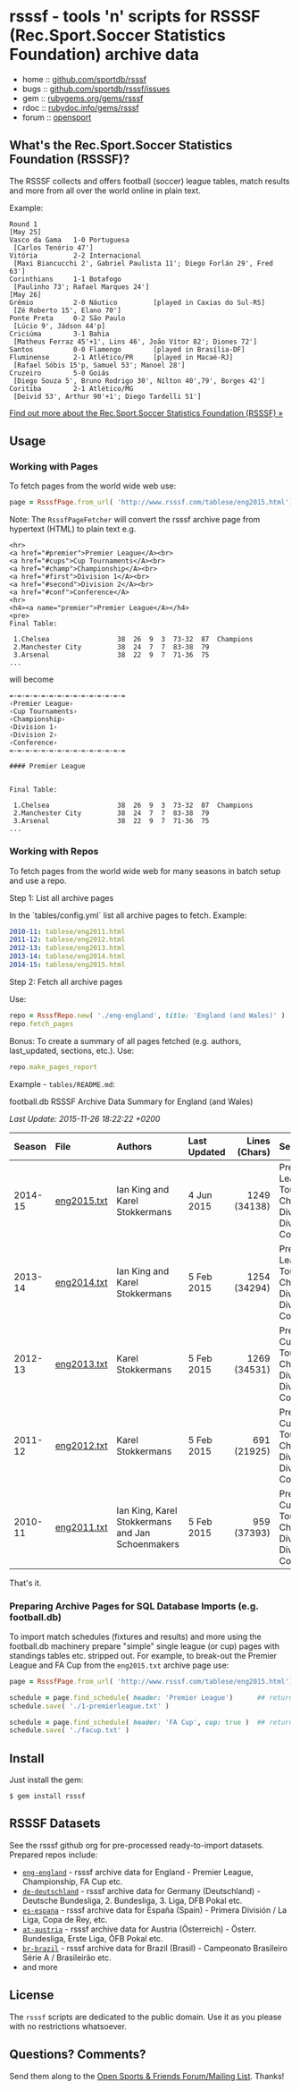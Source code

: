 # rsssf - tools 'n' scripts for RSSSF (Rec.Sport.Soccer Statistics Foundation) archive data


* home  :: [github.com/sportdb/rsssf](https://github.com/sportdb/rsssf)
* bugs  :: [github.com/sportdb/rsssf/issues](https://github.com/sportdb/rsssf/issues)
* gem   :: [rubygems.org/gems/rsssf](https://rubygems.org/gems/rsssf)
* rdoc  :: [rubydoc.info/gems/rsssf](http://rubydoc.info/gems/rsssf)
* forum :: [opensport](http://groups.google.com/group/opensport)


## What's the Rec.Sport.Soccer Statistics Foundation (RSSSF)? 

The RSSSF collects and offers football (soccer) league tables, match results and more
from all over the world online in plain text.

Example:

```
Round 1
[May 25]
Vasco da Gama   1-0 Portuguesa
 [Carlos Tenório 47']
Vitória         2-2 Internacional
 [Maxi Biancucchi 2', Gabriel Paulista 11'; Diego Forlán 29', Fred 63']
Corinthians     1-1 Botafogo
 [Paulinho 73'; Rafael Marques 24']
[May 26]
Grêmio          2-0 Náutico         [played in Caxias do Sul-RS]
 [Zé Roberto 15', Elano 70']
Ponte Preta     0-2 São Paulo
 [Lúcio 9', Jádson 44'p]
Criciúma        3-1 Bahia
 [Matheus Ferraz 45'+1', Lins 46', João Vítor 82'; Diones 72']
Santos          0-0 Flamengo        [played in Brasília-DF]
Fluminense      2-1 Atlético/PR     [played in Macaé-RJ]
 [Rafael Sóbis 15'p, Samuel 53'; Manoel 28']
Cruzeiro        5-0 Goiás
 [Diego Souza 5', Bruno Rodrigo 30', Nílton 40',79', Borges 42']
Coritiba        2-1 Atlético/MG
 [Deivid 53', Arthur 90'+1'; Diego Tardelli 51']
```

[Find out more about the Rec.Sport.Soccer Statistics Foundation (RSSSF) »](http://www.rsssf.com)



## Usage

### Working with Pages

To fetch pages from the world wide web use:

``` ruby
page = RsssfPage.from_url( 'http://www.rsssf.com/tablese/eng2015.html')
```

Note: The `RsssfPageFetcher` will convert the rsssf archive page
from hypertext (HTML) to plain text e.g.

```
<hr>
<a href="#premier">Premier League</A><br>
<a href="#cups">Cup Tournaments</A><br>
<a href="#champ">Championship</A><br>
<a href="#first">Division 1</A><br>
<a href="#second">Division 2</A><br>
<a href="#conf">Conference</A>
<hr>
<h4><a name="premier">Premier League</A></h4>
<pre>
Final Table:

 1.Chelsea                 38  26  9  3  73-32  87  Champions
 2.Manchester City         38  24  7  7  83-38  79
 3.Arsenal                 38  22  9  7  71-36  75
...
```

will become

```
=-=-=-=-=-=-=-=-=-=-=-=-=-=-=
‹Premier League›
‹Cup Tournaments›
‹Championship›
‹Division 1›
‹Division 2›
‹Conference›
=-=-=-=-=-=-=-=-=-=-=-=-=-=-=

#### Premier League


Final Table:

 1.Chelsea                 38  26  9  3  73-32  87  Champions
 2.Manchester City         38  24  7  7  83-38  79
 3.Arsenal                 38  22  9  7  71-36  75
...
```


### Working with Repos

To fetch pages from the world wide web for many seasons in batch setup and use a repo.

Step 1: List all archive pages

In the ´tables/config.yml´ list all archive pages to fetch. Example:

``` yaml
2010-11: tablese/eng2011.html
2011-12: tablese/eng2012.html
2012-13: tablese/eng2013.html
2013-14: tablese/eng2014.html
2014-15: tablese/eng2015.html
```

Step 2: Fetch all archive pages

Use:

``` ruby
repo = RsssfRepo.new( './eng-england', title: 'England (and Wales)' )
repo.fetch_pages
```

Bonus: To create a summary of all pages fetched (e.g. authors, last_updated, sections, etc.).
Use:

``` ruby
repo.make_pages_report
```

Example - `tables/README.md`:


football.db RSSSF Archive Data Summary for England (and Wales)

_Last Update: 2015-11-26 18:22:22 +0200_

| Season  | File   | Authors  | Last Updated | Lines (Chars) | Sections | 
| :------ | :------ | :------- | :----------- | ------------: | :------- |
| 2014-15 | [eng2015.txt](https://github.com/rsssf/eng-england/blob/master/tables/eng2015.txt) | Ian King and Karel Stokkermans | 4 Jun 2015 | 1249 (34138) | Premier League, Cup Tournaments, Championship, Division 1, Division 2, Conference |
| 2013-14 | [eng2014.txt](https://github.com/rsssf/eng-england/blob/master/tables/eng2014.txt) | Ian King and Karel Stokkermans | 5 Feb 2015 | 1254 (34294) | Premier League, Cup Tournaments, Championship, Division 1, Division 2, Conference |
| 2012-13 | [eng2013.txt](https://github.com/rsssf/eng-england/blob/master/tables/eng2013.txt) | Karel Stokkermans | 5 Feb 2015 | 1269 (34531) | Premiership, Cup Tournaments, Championship, Division 1, Division 2, Conference |
| 2011-12 | [eng2012.txt](https://github.com/rsssf/eng-england/blob/master/tables/eng2012.txt) | Karel Stokkermans | 5 Feb 2015 | 691 (21925) | Premiership, Cup Tournaments, Championship, Division 1, Division 2, Conference |
| 2010-11 | [eng2011.txt](https://github.com/rsssf/eng-england/blob/master/tables/eng2011.txt) | Ian King, Karel Stokkermans and Jan Schoenmakers | 5 Feb 2015 | 959 (37393) | Premiership, Cup Tournaments, Championship, Division 1, Division 2, Conference |


That's it.


### Preparing Archive Pages for SQL Database Imports (e.g. football.db)

To import match schedules (fixtures and results) and more using the football.db machinery
prepare "simple" single league (or cup) pages with standings tables etc. stripped out.
For example, to break-out the Premier League and FA Cup from the `eng2015.txt`
archive page use:

``` ruby
page = RsssfPage.from_url( 'http://www.rsssf.com/tablese/eng2015.html')

schedule = page.find_schedule( header: 'Premier League')      ## returns RsssfSchedule obj
schedule.save( './1-premierleague.txt' )

schedule = page.find_schedule( header: 'FA Cup', cup: true )  ## returns RsssfSchedule obj
schedule.save( './facup.txt' )
```



## Install

Just install the gem:

    $ gem install rsssf



## RSSSF Datasets

See the rsssf github org for pre-processed ready-to-import datasets. Prepared repos include:

- [`eng-england`](https://github.com/rsssf/eng-england)    - rsssf archive data for England - Premier League, Championship, FA Cup etc.
- [`de-deutschland`](https://github.com/rsssf/de-deutschland) - rsssf archive data for Germany (Deutschland) - Deutsche Bundesliga, 2. Bundesliga, 3. Liga, DFB Pokal etc.
- [`es-espana`](https://github.com/rsssf/es-espana)      - rsssf archive data for España (Spain) - Primera División / La Liga, Copa de Rey, etc.
- [`at-austria`](https://github.com/rsssf/at-austria)     - rsssf archive data for Austria (Österreich) - Österr. Bundesliga, Erste Liga, ÖFB Pokal etc.
- [`br-brazil`](https://github.com/rsssf/br-brazil)      - rsssf archive data for Brazil (Brasil) - Campeonato Brasileiro Série A / Brasileirão etc.
- and more


## License

The `rsssf` scripts are dedicated to the public domain.
Use it as you please with no restrictions whatsoever.


## Questions? Comments?

Send them along to the
[Open Sports & Friends Forum/Mailing List](http://groups.google.com/group/opensport).
Thanks!

